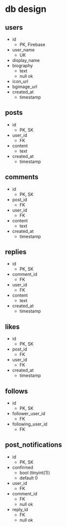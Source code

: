# db design

## users
- id
    - PK, Firebase
- user_name
    - UK
- display_name
- biography
    - text
    - null ok
- icon_url
- bgimage_url
- created_at
    - timestamp

## posts
- id
    - PK, SK
- user_id
    - FK
- content
    - text
- created_at
    - timestamp

## comments
- id
    - PK, SK
- post_id
    - FK
- user_id
    - FK
- content
    - text
- created_at
    - timestamp

## replies
- id
    - PK, SK
- comment_id
    - FK
- user_id
    - FK
- content
    - text
- created_at
    - timestamp

## likes
- id
    - PK, SK
- post_id
    - FK
- user_id
    - FK
- created_at
    - timestamp

## follows
- id
    - PK, SK
- follower_user_id
    - FK
- following_user_id
    - FK

## post_notifications
- id
    - PK, SK
- confirmed
    - bool (tinyint(1))
    - default 0
- user_id
    - FK
- comment_id
    - FK
    - null ok
- reply_id
    - FK
    - null ok
